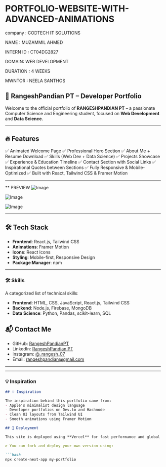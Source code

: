 # PORTFOLIO-WEBSITE-WITH-ADVANCED-ANIMATIONS

company : CODTECH IT SOLUTIONS

NAME : MUZAMMIL AHMED 

INTERN ID : CT04DG2827

DOMAIN: WEB DEVELOPMENT 

DURATION : 4 WEEKS 

MWNTOR : NEELA SANTHOS 

## 📁 RangeshPandian PT – Developer Portfolio

Welcome to the official portfolio of **RANGESHPANDIAN PT** – a passionate Computer Science and Engineering student, focused on **Web Development** and **Data Science**.

---

## 🔥 Features

✅ Animated Welcome Page
✅ Professional Hero Section
✅ About Me + Resume Download
✅ Skills (Web Dev + Data Science)
✅ Projects Showcase
✅ Experience & Education Timeline
✅ Contact Section with Social Links
✅ Inspirational Quotes between Sections
✅ Fully Responsive & Mobile-Optimized
✅ Built with React, Tailwind CSS & Framer Motion

---

** PREVIEW 
![Image](https://github.com/user-attachments/assets/3c735756-ad43-4aa9-84e9-7fe3da83c42c)

![Image](https://github.com/user-attachments/assets/f9158c9d-f218-44e2-9a2c-267dad7a9897)

![Image](https://github.com/user-attachments/assets/fcbe84e0-8ecf-4886-925f-cbe6bdc267d1)

---

## 🛠 Tech Stack

* **Frontend**: React.js, Tailwind CSS
* **Animations**: Framer Motion
* **Icons**: React Icons
* **Styling**: Mobile-first, Responsive Design
* **Package Manager**: npm

---

### 🛠️ Skills
A categorized list of technical skills:
- **Frontend**: HTML, CSS, JavaScript, React.js, Tailwind CSS
- **Backend**: Node.js, Firebase, MongoDB
- **Data Science**: Python, Pandas, scikit-learn, SQL

## 📬 Contact Me

* GitHub: [RangeshPandianPT](https://github.com/RangeshPandianPT)
* LinkedIn: [RangeshPandian PT](https://www.linkedin.com/in/rangeshpandian-pt-428b04325)
* Instagram: [@\_rangesh\_07](https://www.instagram.com/_rangesh_07)
* Email: [rangeshpandian@gmail.com](mailto:rangeshpandian@gmail.com)

---

---

### 💡 Inspiration

```markdown
## 💡 Inspiration

The inspiration behind this portfolio came from:
- Apple's minimalist design language
- Developer portfolios on Dev.to and Hashnode
- Clean UI layouts from Tailwind UI
- Smooth animations using Framer Motion

## 🚀 Deployment

This site is deployed using **Vercel** for fast performance and global CDN support.

> You can fork and deploy your own version using:

```bash
npx create-next-app my-portfolio
